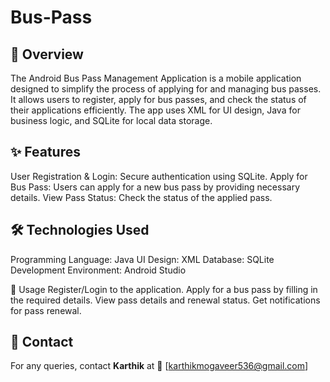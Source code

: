 # Bus-Pass

## 📌 Overview
The Android Bus Pass Management Application is a mobile application designed to simplify the process of applying for and managing bus passes. It allows users to register, apply for bus passes, and check the status of their applications efficiently. The app uses XML for UI design, Java for business logic, and SQLite for local data storage.

## ✨ Features
User Registration & Login: Secure authentication using SQLite.
Apply for Bus Pass: Users can apply for a new bus pass by providing necessary details.
View Pass Status: Check the status of the applied pass.

## 🛠️ Technologies Used
Programming Language: Java
UI Design: XML
Database: SQLite
Development Environment: Android Studio

📖 Usage
Register/Login to the application.
Apply for a bus pass by filling in the required details.
View pass details and renewal status.
Get notifications for pass renewal.

## 📩 Contact  
For any queries, contact **Karthik** at 📧 [karthikmogaveer536@gmail.com]
